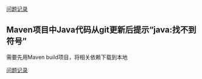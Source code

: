 [问题记录](../../README.md)

## Maven项目中Java代码从git更新后提示“java:找不到符号”

需要先用Maven build项目，将相关依赖下载到本地

[问题记录](../../README.md)